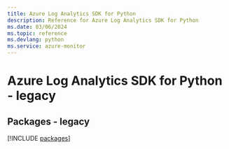 ```yaml
---
title: Azure Log Analytics SDK for Python
description: Reference for Azure Log Analytics SDK for Python
ms.date: 03/06/2024
ms.topic: reference
ms.devlang: python
ms.service: azure-monitor
---
```

# Azure Log Analytics SDK for Python - legacy
## Packages - legacy
[!INCLUDE [packages](log-analytics-index.md)]